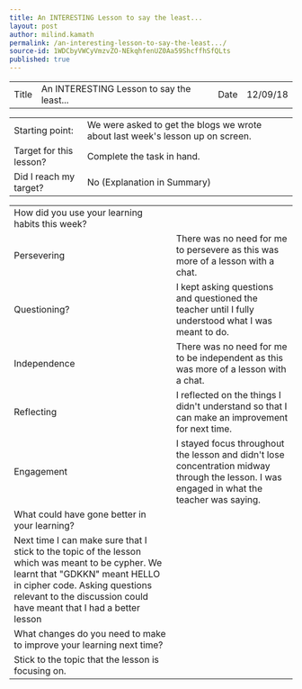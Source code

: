 ```yaml
---
title: An INTERESTING Lesson to say the least...
layout: post
author: milind.kamath
permalink: /an-interesting-lesson-to-say-the-least.../
source-id: 1WDCbyVWCyVmzvZO-NEkqhfenUZ0Aa59ShcffhSfQLts
published: true
---
```

<table>
  <tr>
    <td>Title</td>
    <td>An INTERESTING Lesson to say the least...</td>
    <td>Date</td>
    <td>12/09/18</td>
  </tr>
</table>


<table>
  <tr>
    <td>Starting point:</td>
    <td>We were asked to get the blogs we wrote about last week's lesson up on screen.</td>
  </tr>
  <tr>
    <td>Target for this lesson?</td>
    <td>Complete the task in hand.</td>
  </tr>
  <tr>
    <td>Did I reach my target? </td>
    <td>No (Explanation in Summary)</td>
  </tr>
</table>


<table>
  <tr>
    <td>How did you use your learning habits this week?</td>
    <td></td>
  </tr>
  <tr>
    <td>Persevering</td>    <td>There was no need for me to persevere as this was more of a lesson with a chat.</td>
  </tr>
  <tr>
    <td>Questioning?</td>
    <td>I kept asking questions and questioned the teacher until I fully understood what I was meant to do.</td>
  </tr>
  <tr>
    <td>Independence</td>
    <td>There was no need for me to be independent as this was more of a lesson with a chat.</td>
  </tr>
  <tr>
    <td>Reflecting</td>
    <td>I reflected on the things I didn't understand so that I can make an improvement for next time.</td>
  </tr>
  <tr>
    <td>Engagement</td>
    <td>I stayed focus throughout the lesson and didn't lose concentration  midway through the lesson. I was engaged in what the teacher was saying.</td>
  </tr>
  <tr>
    <td>What could have gone better in your learning?</td>
    <td></td>
  </tr>
  <tr>
    <td>Next time I can make sure that I stick to the topic of the lesson which was meant to be cypher. We learnt that "GDKKN" meant HELLO in cipher code. Asking questions relevant to the discussion could have meant that I had a better lesson 






</td>
    <td></td>
  </tr>
  <tr>
    <td>What changes do you need to make to improve your learning next time?</td>
    <td></td>
  </tr>
  <tr>
    <td>Stick to the topic that the lesson is focusing on.</td>
    <td></td>
  </tr>
</table>


